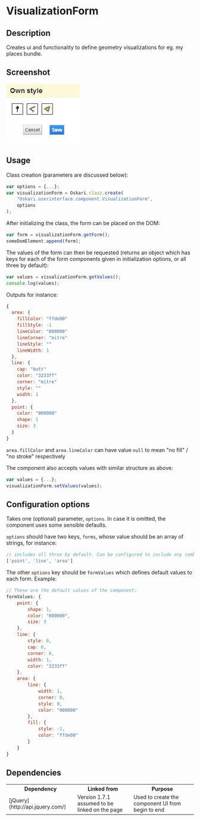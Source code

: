# VisualizationForm

## Description

Creates ui and functionality to define geometry visualizations for eg. my places bundle.

## Screenshot

![Form](visualization-form_1.png)

## Usage

Class creation (parameters are discussed below):

```javascript
var options = {...};
var visualizationForm = Oskari.clazz.create(
    "Oskari.userinterface.component.VisualizationForm",
    options
);
```

After initializing the class, the form can be placed on the DOM:

```javascript
var form = visualizationForm.getForm();
someDomElement.append(form);
```

The values of the form can then be requested (returns an object which has keys for each of the form components given in initialization options, or all three by default):

```javascript
var values = visualizationForm.getValues();
console.log(values);
```

Outputs for instance:

```javascript
{
  area: {
    fillColor: "ffde00"
    fillStyle: -1
    lineColor: "000000"
    lineCorner: "mitre"
    lineStyle: ""
    lineWidth: 1
  },
  line: {
    cap: "butt"
    color: "3233ff"
    corner: "mitre"
    style: ""
    width: 1
  },
  point: {
    color: "000000"
    shape: 1
    size: 3
  }
}
```

`area.fillColor` and `area.lineColor` can have value `null` to mean "no fill" / "no stroke" respectively

The component also accepts values with similar structure as above:

```javascript
var values = {...};
visualizationForm.setValues(values);
```

## Configuration options

Takes one (optional) parameter, `options`. In case it is omitted, the component uses some sensible defaults.

`options` should have two keys, `forms`, whose value should be an array of strings, for instance:

```javascript
// includes all three by default. Can be configured to include any combination of the three.
['point', 'line', 'area']
```

The other `options` key should be `formValues` which defines default values to each form. Example:

```javascript
// These are the default values of the component:
formValues: {
    point: {
        shape: 1,
        color: "000000",
        size: 3
    },
    line: {
        style: 0,
        cap: 0,
        corner: 0,
        width: 1,
        color: "3233ff"
    },
    area: {
        line: {
            width: 1,
            corner: 0,
            style: 0,
            color: "000000"
        },
        fill: {
            style: -1,
            color: "ffde00"
        }
    }
}
```

## Dependencies

<table class="table">
  <tr>
    <th>Dependency</th><th>Linked from</th><th>Purpose</th>
  </tr>
  <tr>
    <td> [jQuery](http://api.jquery.com/) </td>
    <td> Version 1.7.1 assumed to be linked on the page</td>
    <td> Used to create the component UI from begin to end</td>
  </tr>
</table>
